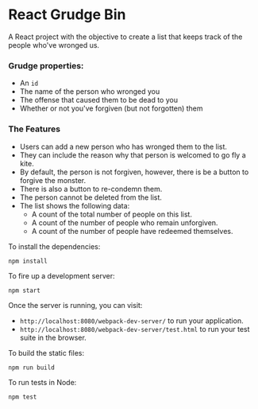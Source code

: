 # React Grudge Bin

A React project with the objective to create a list that keeps track of the people who've wronged us.

### Grudge properties:

- An `id`
- The name of the person who wronged you
- The offense that caused them to be dead to you
- Whether or not you've forgiven (but not forgotten) them

### The Features

- Users can add a new person who has wronged them to the list.
- They can include the reason why that person is welcomed to go fly a kite.
- By default, the person is not forgiven, however, there is be a button to forgive the monster.
- There is also a button to re-condemn them.
- The person cannot be deleted from the list.
- The list shows the following data:
  - A count of the total number of people on this list.
  - A count of the number of people who remain unforgiven.
  - A count of the number of people have redeemed themselves.

To install the dependencies:

```
npm install
```

To fire up a development server:

```
npm start
```

Once the server is running, you can visit:

* `http://localhost:8080/webpack-dev-server/` to run your application.
* `http://localhost:8080/webpack-dev-server/test.html` to run your test suite in the browser.

To build the static files:

```js
npm run build
```


To run tests in Node:

```js
npm test
```
